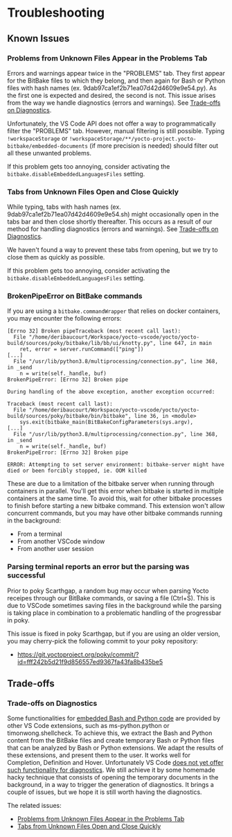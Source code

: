 # Troubleshooting

## Known Issues

### Problems from Unknown Files Appear in the Problems Tab
Errors and warnings appear twice in the "PROBLEMS" tab. They first appear for the BitBake files to which they belong, and then again for Bash or Python files with hash names (ex. 9dab97ca1ef2b71ea07d42d4609e9e54.py). As the first one is expected and desired, the second is not. This issue arises from the way we handle diagnostics (errors and warnings). See [Trade-offs on Diagnostics](TROUBLESHOOTING.md#trade-offs-on-diagnostics).

Unfortunately, the VS Code API does not offer a way to programmatically filter the "PROBLEMS" tab. However, manual filtering is still possible. Typing `!workspaceStorage` or `!workspaceStorage/**/yocto-project.yocto-bitbake/embedded-documents` (if more precision is needed) should filter out all these unwanted problems.

If this problem gets too annoying, consider activating the `bitbake.disableEmbeddedLanguagesFiles` setting.

### Tabs from Unknown Files Open and Close Quickly
While typing, tabs with hash names (ex. 9dab97ca1ef2b71ea07d42d4609e9e54.sh) might occasionally open in the tabs bar and then close shortly thereafter.  This occurs as a result of our method for handling diagnostics (errors and warnings). See [Trade-offs on Diagnostics](TROUBLESHOOTING.md#trade-offs-on-diagnostics).

We haven't found a way to prevent these tabs from opening, but we try to close them as quickly as possible.

If this problem gets too annoying, consider activating the `bitbake.disableEmbeddedLanguagesFiles` setting.

### BrokenPipeError on BitBake commands

If you are using a `bitbake.commandWrapper` that relies on docker containers, you may encounter the following errors:

```log
[Errno 32] Broken pipeTraceback (most recent call last):
  File "/home/deribaucourt/Workspace/yocto-vscode/yocto/yocto-build/sources/poky/bitbake/lib/bb/ui/knotty.py", line 647, in main
    ret, error = server.runCommand(["ping"])
[...]
  File "/usr/lib/python3.8/multiprocessing/connection.py", line 368, in _send
    n = write(self._handle, buf)
BrokenPipeError: [Errno 32] Broken pipe

During handling of the above exception, another exception occurred:

Traceback (most recent call last):
  File "/home/deribaucourt/Workspace/yocto-vscode/yocto/yocto-build/sources/poky/bitbake/bin/bitbake", line 36, in <module>
    sys.exit(bitbake_main(BitBakeConfigParameters(sys.argv),
[...]
  File "/usr/lib/python3.8/multiprocessing/connection.py", line 368, in _send
    n = write(self._handle, buf)
BrokenPipeError: [Errno 32] Broken pipe
```

```log
ERROR: Attempting to set server environment: bitbake-server might have died or been forcibly stopped, ie. OOM killed
```

These are due to a limitation of the bitbake server when running through containers in parallel. You'll get this error
when bitbake is started in multiple containers at the same time. To avoid this, wait for other bitbake processes to
finish before starting a new bitbake command. This extension won't allow concurrent commands, but you may have other
bitbake commands running in the background:
 - From a terminal
 - From another VSCode window
 - From another user session

### Parsing terminal reports an error but the parsing was successful

Prior to poky Scarthgap, a random bug may occur when parsing Yocto receipes through our BitBake commands, or
saving a file (Ctrl+S). This is due to VSCode sometimes saving files in the background while the parsing is
taking place in combination to a problematic handling of the progressbar in poky.

This issue is fixed in poky Scarthgap, but if you are using an older version, you may cherry-pick the following
commit to your poky repository:

 - https://git.yoctoproject.org/poky/commit/?id=fff242b5d21f9d856557ed9367fa43fa8b435be5

## Trade-offs

### Trade-offs on Diagnostics
Some functionalities for [embedded Bash and Python code](https://code.visualstudio.com/api/language-extensions/embedded-languages) are provided by other VS Code extensions, such as ms-python.python or timonwong.shellcheck. To achieve this, we extract the Bash and Python content from the BitBake files and create temporary Bash or Python files that can be analyzed by Bash or Python extensions. We adapt the results of these extensions, and present them to the user. It works well for Completion, Definition and Hover. Unfortunately VS Code [does not yet offer such functionality for diagnostics](https://github.com/yoctoproject/vscode-bitbake/pull/18). We still achieve it by some homemade hacky technique that consists of opening the temporary documents in the background, in a way to trigger the generation of diagnostics. It brings a couple of issues, but we hope it is still worth having the diagnostics.

The related issues:
- [Problems from Unknown Files Appear in the Problems Tab](TROUBLESHOOTING.md#problems-from-unknown-files-appear-in-the-problems-tab)
- [Tabs from Unknown Files Open and Close Quickly](TROUBLESHOOTING.md#tabs-from-unknown-files-open-and-close-quickly)
